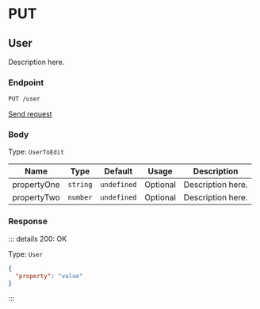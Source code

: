 # PUT

## User

Description here.

### Endpoint

```sh
PUT /user
```

[Send request](https://hopp.sh/r/RhtmRWywdrvY '/user')

### Body

Type: `UserToEdit`

| Name        | Type     | Default     | Usage    | Description       |
| ----------- | -------- | ----------- | -------- | ----------------- |
| propertyOne | `string` | `undefined` | Optional | Description here. |
| propertyTwo | `number` | `undefined` | Optional | Description here. |

### Response

::: details 200: OK

Type: `User`

```json
{
  "property": "value"
}
```

:::
